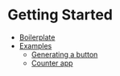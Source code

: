 # Getting Started

* [Boilerplate](./boilerplate.md)
* [Examples](./examples/README.md)
  * [Generating a button](./examples/buttons.md)
  * [Counter app](./examples/counter-app.md)
